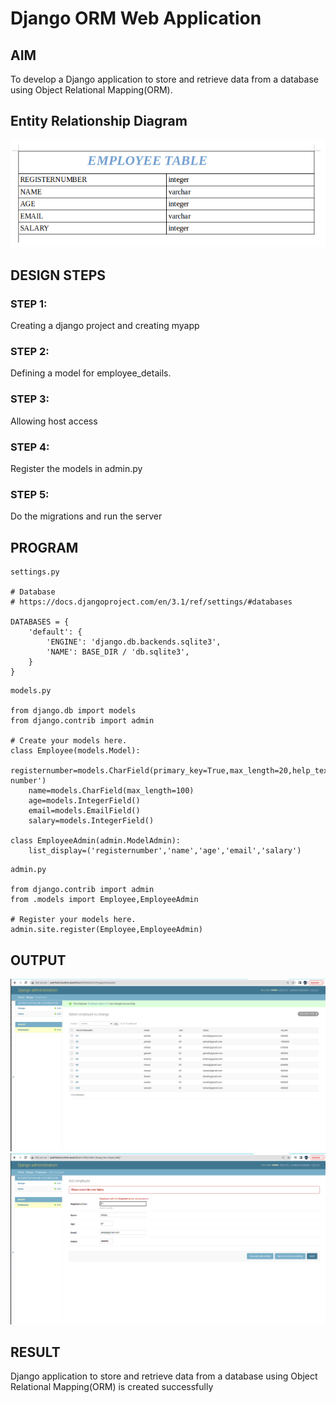 # Django ORM Web Application

## AIM
To develop a Django application to store and retrieve data from a database using Object Relational Mapping(ORM).

## Entity Relationship Diagram
![images](images/EXO2ERDiagram.png)

## DESIGN STEPS

### STEP 1:
Creating a django project and creating myapp

### STEP 2:
Defining a model for employee_details.

### STEP 3:
Allowing host access

### STEP 4:
Register the models in admin.py

### STEP 5:
Do the migrations and run the server

## PROGRAM
```
settings.py

# Database
# https://docs.djangoproject.com/en/3.1/ref/settings/#databases

DATABASES = {
    'default': {
        'ENGINE': 'django.db.backends.sqlite3',
        'NAME': BASE_DIR / 'db.sqlite3',
    }
}
```

```
models.py

from django.db import models
from django.contrib import admin

# Create your models here.
class Employee(models.Model):
    registernumber=models.CharField(primary_key=True,max_length=20,help_text='register number')
    name=models.CharField(max_length=100)
    age=models.IntegerField()
    email=models.EmailField()
    salary=models.IntegerField()

class EmployeeAdmin(admin.ModelAdmin):
    list_display=('registernumber','name','age','email','salary')
```

```
admin.py

from django.contrib import admin
from .models import Employee,EmployeeAdmin

# Register your models here.
admin.site.register(Employee,EmployeeAdmin)
```


## OUTPUT
![images](images/EXO2django-orm-app.png)
![images](images/Primarykey.png)
## RESULT
Django application to store and retrieve data from a database using Object Relational Mapping(ORM) is created successfully

